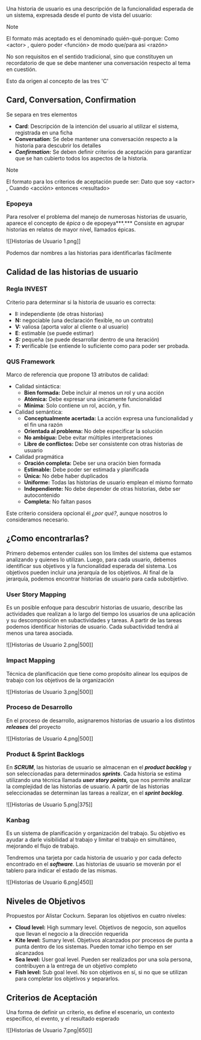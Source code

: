 Una historia de usuario es una descripción de la funcionalidad esperada de un sistema, expresada desde el punto de vista del usuario:

> [!note]
> El formato más aceptado es el denominado quién-qué-porque: Como \<actor> , quiero poder \<función> de modo que/para asi \<razón>

No son requisitos en el sentido tradicional, sino que constituyen un recordatorio de que se debe mantener una conversación respecto al tema en cuestión.

Esto da origen al concepto de las tres 'C'

## Card, Conversation, Confirmation

Se separa en tres elementos

- **Card**: Descripción de la intención del usuario al utilizar el sistema, registrada en una ficha
- **Conversation**: Se debe mantener una conversación respecto a la historia para descubrir los detalles
- ***Confirmation:*** Se deben definir criterios de aceptación para garantizar que se han cubierto todos los aspectos de la historia.

> [!note]
> El formato para los criterios de aceptación puede ser: Dato que soy \<actor> , Cuando \<acción> entonces \<resultado>

### Epopeya

Para resolver el problema del manejo de numerosas historias de usuario, aparece el concepto de é*pica* o de epopeya***.*** Consiste en agrupar historias en relatos de mayor nivel, llamados épicas.

![[Historias de Usuario 1.png]]

Podemos dar nombres a las historias para identificarlas fácilmente

## Calidad de las historias de usuario

### Regla INVEST

Criterio para determinar si la historia de usuario es correcta:

- **I:** independiente (de otras historias)
- **N:** negociable (una declaración flexible, no un contrato)
- **V:** valiosa (aporta valor al cliente o al usuario)
- **E**: estimable (se puede estimar)
- ***S:*** pequeña (se puede desarrollar dentro de una iteración)
- ***T: v***erificable (se entiende lo suficiente como para poder ser probada.

### QUS Framework

Marco de referencia que propone 13 atributos de calidad:

- Calidad sintáctica:
	- **Bien formada:** Debe incluir al menos un rol y una acción
	- **Atómica:** Debe expresar una únicamente funcionalidad
	- **Mínima**: Solo contiene un rol, acción, y fin.
- Calidad semántica:
	- **Conceptualmente acertada:** La acción expresa una funcionalidad y el fin una razón
	- **Orientada al problema:** No debe especificar la solución
	- **No ambigua:** Debe evitar múltiples interpretaciones
	- **Libre de conflictos:** Debe ser consistente con otras historias de usuario
- Calidad pragmática
	- **Oración completa:** Debe ser una oración bien formada
	- **Estimable:** Debe poder ser estimada y planificada
	- **Única:** No debe haber duplicados
	- **Uniforme:** Todas las historias de usuario emplean el mismo formato
	- **Independiente:** No debe depender de otras historias, debe ser autocontenido
	- **Completa:** No faltan pasos

Este criterio considera opcional él *¿por qué?*, aunque nosotros lo consideramos necesario.

## ¿Como encontrarlas?

Primero debemos entender cuáles son los límites del sistema que estamos analizando y quienes lo utilizan. Luego, para cada usuario, debemos identificar sus objetivos y la funcionalidad esperada del sistema. Los objetivos pueden incluir una jerarquía de los objetivos. Al final de la jerarquía, podemos encontrar historias de usuario para cada subobjetivo.

### User Story Mapping

Es un posible enfoque para descubrir historias de usuario, describe las actividades que realizan a lo largo del tiempo los usuarios de una aplicación y su descomposición en subactividades y tareas. A partir de las tareas podemos identificar historias de usuario. Cada subactividad tendrá al menos una tarea asociada.

![[Historias de Usuario 2.png|500]]

### Impact Mapping

Técnica de planificación que tiene como propósito alinear los equipos de trabajo con los objetivos de la organización

![[Historias de Usuario 3.png|500]]

### Proceso de Desarrollo

En el proceso de desarrollo, asignaremos historias de usuario a los distintos ***releases*** del proyecto

![[Historias de Usuario 4.png|500]]

### Product & Sprint Backlogs

En ***SCRUM***, las historias de usuario se almacenan en el ***product backlog*** y son seleccionadas para determinados ***sprints***. Cada historia se estima utilizando una técnica llamada ***user story points,*** que nos permite analizar la complejidad de las historias de usuario. A partir de las historias seleccionadas se determinan las tareas a realizar, en el ***sprint backlog***.

![[Historias de Usuario 5.png|375]]

### Kanbag

Es un sistema de planificación y organización del trabajo. Su objetivo es ayudar a darle visibilidad al trabajo y limitar el trabajo en simultáneo, mejorando el flujo de trabajo.

Tendremos una tarjeta por cada historia de usuario y por cada defecto encontrado en el ***software***. Las historias de usuario se moverán por el tablero para indicar el estado de las mismas.

![[Historias de Usuario 6.png|450]]

## Niveles de Objetivos

Propuestos por Alistar Cockurn. Separan los objetivos en cuatro niveles:

- **Cloud level:** High summary level. Objetivos de negocio, son aquellos que llevan el negocio a la dirección requerida
- **Kite level:** Sumary level. Objetivos alcanzados por procesos de punta a punta dentro de los sistemas. Pueden tomar icho tiempo en ser alcanzados
- **Sea level:** User goal level. Pueden ser realizados por una sola persona, contribuyen a la entrega de un objetivo completo
- **Fish level:** Sub goal level. No son objetivos en sí, si no que se utilizan para completar los objetivos y separarlos.

## Criterios de Aceptación

Una forma de definir un criterio, es define el escenario, un contexto específico, el evento, y el resultado esperado

![[Historias de Usuario 7.png|650]]
